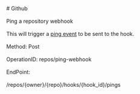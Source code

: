 <br>#     Github</br>
<br>Ping a repository webhook</br>
<br>This will trigger a [ping event](https://developer.github.com/webhooks/#ping-event) to be sent to the hook.</br>
<br>Method: Post</br>
<br>OperationID: repos/ping-webhook</br>
<br>EndPoint:</br>
<br>/repos/{owner}/{repo}/hooks/{hook_id}/pings</br>
